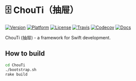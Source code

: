 # 🗄 ChouTi（抽屉）
[![Version](https://img.shields.io/cocoapods/v/ChouTi.svg)](http://cocoapods.org/pods/ChouTi)
[![Platform](https://img.shields.io/cocoapods/p/ChouTi.svg)](http://cocoapods.org/pods/ChouTi)
[![License](https://img.shields.io/cocoapods/l/ChouTi.svg)](https://github.com/Ch0uTi/ChouTi/blob/master/LICENSE)
[![Travis](https://travis-ci.org/Ch0uTi/ChouTi.svg?branch=master)](https://travis-ci.org/Ch0uTi/ChouTi)
[![Codecov](https://codecov.io/gh/Ch0uTi/ChouTi/branch/master/graph/badge.svg)](https://codecov.io/gh/Ch0uTi/ChouTi)
[![Docs](https://img.shields.io/cocoapods/metrics/doc-percent/ChouTi.svg)](http://cocoapods.org/pods/ChouTi)

ChouTi (抽屉) - a framework for Swift development.

## How to build

```bash
cd ChouTi
./bootstrap.sh
rake build
```
